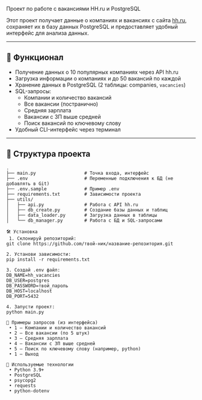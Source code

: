 Проект по работе с вакансиями HH.ru и PostgreSQL

Этот проект получает данные о компаниях и вакансиях с сайта [hh.ru](https://hh.ru), сохраняет их в базу данных PostgreSQL и предоставляет удобный интерфейс для анализа данных.

---

## 🚀 Функционал

- Получение данных о 10 популярных компаниях через API hh.ru
- Загрузка информации о компаниях и до 50 вакансий по каждой
- Хранение данных в PostgreSQL (2 таблицы: companies, `vacancies`)
- SQL-запросы:
  - Компании и количество вакансий
  - Все вакансии (постранично)
  - Средняя зарплата
  - Вакансии с ЗП выше средней
  - Поиск вакансий по ключевому слову
- Удобный CLI-интерфейс через терминал

---

## :bricks: Структура проекта

```plaintext
.
├── main.py                  # Точка входа, интерфейс
├── .env                     # Переменные подключения к БД (не добавлять в Git)
├── .env.sample              # Пример .env
├── requirements.txt         # Зависимости проекта
├── utils/
│   ├── api.py               # Работа с API hh.ru
│   ├── db_create.py         # Создание базы данных и таблиц
│   ├── data_loader.py       # Загрузка данных в таблицы
│   └── db_manager.py        # Работа с БД и SQL-запросами

🛠 Установка
 1. Склонируй репозиторий:
git clone https://github.com/твой-ник/название-репозитория.git

2. Установи зависимости:
pip install -r requirements.txt

3. Создай .env файл:
DB_NAME=hh_vacancies
DB_USER=postgres
DB_PASSWORD=твой_пароль
DB_HOST=localhost
DB_PORT=5432

4. Запусти проект:
python main.py

🧪 Примеры запросов (из интерфейса)
 • 1 — Компании и количество вакансий
 • 2 — Все вакансии (по 5 штук)
 • 3 — Средняя зарплата
 • 4 — Вакансии с ЗП выше средней
 • 5 — Поиск по ключевому слову (например, python)
 • 1 — Выход

📌 Используемые технологии
 • Python 3.9+
 • PostgreSQL
 • psycopg2
 • requests
 • python-dotenv
